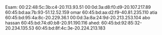 Esam:
00:22:48:5c:3b:c4-20.113.93.51
00:0d:3a:d8:f0:d9-20.107.217.89
60:45:bd:aa:7b:93-51.12.52.159
omar
60:45:bd:aa:d2:f9-40.81.235.110
atia
60:45:bd:95:4a:8c-20.229.36.1
00:0d:3a:8a:24:9d-20.213.253.104
abo hassan
60:45:bd:74:d0:b8-20.91.190.116
ahed:
60:45:bd:92:85:32-20.234.135.53
60:45:bd:8f:4c:3e-20.224.213.183

